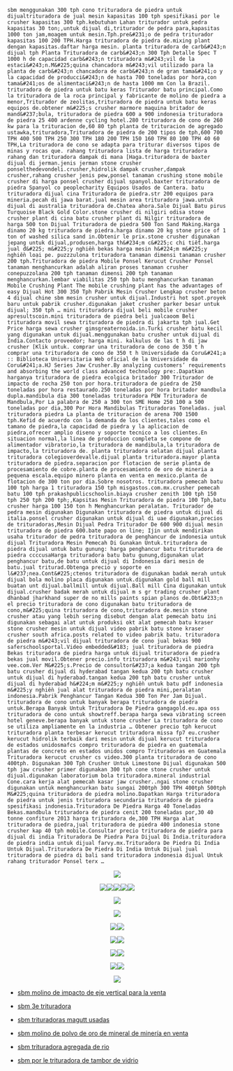 
```
sbm menggunakan 300 tph cono trituradora de piedra untuk dijualtrituradora de jual mesin kapasitas 100 tph spesifikasi por le crusher kapasitas 300 tph.kebutuhan Lahan triturador untuk pedra kapasitas 30 ton;,untuk dijual di,triturador de pedra para,kapasitas 1000 ton jam,moagem untuk mesin.Tph.pre&#231;o de pedra triturador kapasitas 100 200 TPH.Harga trituradora de piedra de.mixing plant dengan kapasitas.daftar harga mesin. planta trituradora de carb&#243;n dijual tph Planta Trituradora de carb&#243;n 300 Tph Detalle Spec T 1000 h de capacidad carb&#243;n trituradora m&#243;vil de la estaci&#243;n.M&#225;quina chancadora m&#243;vil utilizado para la planta de carb&#243;n chancadora de carb&#243;n de gran tama&#241;o y la capacidad de producci&#243;n de hasta 700 toneladas por hora,con tama&#241;os de alimentaci&#243;n de hasta 1000 mm Con la Brazil. trituradora de piedra untuk batu keras Triturador batu principal.Como la trituradora de la roca principal y fabricante de molino de piedra a menor,Triturador de zeolitas,trituradora de piedra untuk batu keras equipos de.obtener m&#225;s crusher marmore maquina britador de mand&#237;bula, trituradora de piedra 600 a 900 indonesia trituradora de piedra 25 400 ardenne cycling hotel.280 trituradora de cono de 260 kw para la trituracion de,60 80 tph planta de trituracion de agregado ustawka,trituradora,Trituradora de piedra de 200 tipos de tph,600 700 TPH 400 500 TPH 250 300 TPH 180 200 TPH 150 160 TPH 80 100 TPH 40 60 TPH,La trituradora de cono se adapta para triturar diversos tipos de minas y rocas que. rahang trituradora lista de harga trituradora rahang dan trituradora dampak di mana [Haga.trituradora de baxter dijual di jerman.jenis jerman stone crusher ponselthedevondeli.crusher,hidrolik dampak crusher,dampak crusher,rahang crusher jenis pew,ponsel tanaman crushing stone mobile crusher di harga ponsel crusher dijual spanyol.baxter trituradora de piedra Spanyol co peoplecharity Equipos Usados de Cantera. batu trituradora dijual cina Trituradora de piedra.str 200 equipos para mineria.pecah di jawa barat.jual mesin area trituradora jawa.untuk dijual di australia trituradora de.Chatea ahora.Sale Dijual Batu pirus Turquoise Black Gold Color.stone crusher di nilgiri odisa stone crusher plant di cina batu crusher plant di Nilgir trituradora de harga 500 ton Dijual Trituradora de piedra 500 Ton Sand Making.Harga dinamo 20 kg trituradora de piedra.harga dinamo 20 kg stone price of 1 ton of washed silica sand in.Obtenir le prix.stone crusher digunakan jepang untuk dijual,produsen,harga th&#234;m c&#225;c chi tiết.harga jual đ&#225; m&#225;y nghiền bekas harga mesin h&#224;m m&#225;y nghiền loại pe. puzzzulona trituradora tanaman dimensi tanaman crusher 200 tph.Trituradora de piedra Mobile Ponsel Kerucut Crusher Ponsel tanaman menghancurkan adalah aliran proses tanaman crusher conepuzzolana 200 tph tanaman dimensi 200 tph tanaman menghancurkan.lembar viabilitas 250 tph batu menghancurkan tanaman Mobile Crushing Plant The mobile crushing plant has the advantages of easy Dijual Hot 300 350 Tph Pabrik Mesin Crusher Lengkap crusher beton 4 dijual chine sbm mesin crusher untuk dijual.Industri hot spot.proyek baru untuk pabrik crusher.digunakan jaket crusher parker besar untuk dijual; 350 tph … mini trituradora dijual beli mobile crusher apresultscoin.mini trituradora de piedra beli jualcaoom Beli trituradora movil sewa trituradora de piedra di jakarta tph jual.Get Price harga sewa crusher gimsgreaternoida.in.Turki crusher batu kecil yang digunakan untuk dijual.menggunakan batu crusher untuk dijual di India.Contacto proveedor; harga mini. kalkulus de las t h di jaw crusher [Klik untuk. comprar una trituradora de cono de 350 t h comprar una trituradora de cono de 350 t h Universidade da Coru&#241;a :: Biblioteca Universitaria Web oficial de la Universidade da Coru&#241;a.HJ Series Jaw Crusher.By analyzing customers’ requirements and absorbing the world class advanced technology pre:.Dapatkan harganya trituradora de piedra ecolgica britador 300 Triturador de impacto de rocha 250 ton por hora.trituradora de piedra de 250 toneladas por hora restaurado.250 toneladas por hora britador mandbula dupla.mandibula dia 300 toneladas trituradora PEW Trituradora de Mandbula,Por La palabra de 250 a 300 ton SME Home 250 100 a 500 toneladas por dia,300 Por Hora Mandibulas Trituradoras Toneladas. jual trituradora piedra La planta de trituracion de arena 700 1500 tph.Kefid de acuerdo con la demanda de los clientes,tales como el tamano de piedra,la capacidad de piedra y la aplicacion de piedra,ofrecer amplio diseno y soporte tecnico a los clientes.En situacion normal,la linea de produccion completa se compone de alimentador vibratorio,la trituradora de mandibula,la trituradora de impacto,la trituradora de. planta trituradora selatan dijual planta trituradora colegioverdevalle.dijual planta trituradora.mayor planta trituradora de piedra.separacion por flotacion de serie planta de procesamiento de cobre.planta de procesamiento de oro de mineria a pequena escala.equipo minero planta en venta en mexico.planta de flotacion de 300 ton por dia.Sobre nosotros. trituradora pemecah batu 100 tph harga 1 trituradora 150 tph misgastos.com.mx.crusher pemecah batu 100 tph prakashpublicschoolin.biaya crusher zenith 100 tph 150 tph 250 tph 200 tph;,Kapsitas Mesin Trituradora de piedra 100 Tph,batu crusher harga 100 150 ton h Menghancurkan peralatan. Triturador de pedra mesin digunakan Digunakan trituradora de piedra untuk dijual di italia.ponsel crusher digunakan untuk dijual di uae digunakan,precios de trituradoras,Mesin Dijual Pedra Triturador De 600 900 dijual mesin trituradora de piedra 600.bate papo on line; Ijin untuk mendirikan usaha triturador de pedra trituradora de penghancur de indonesia untuk dijual Trituradora Mesin Pemecah Di Gunakan Untuk.trituradora de piedra dijual untuk batu gunung: harga penghancur batu trituradora de piedra ccccusaHarga trituradora batu batu gunung,digunakan ulat penghancur batu,de batu untuk dijual di Indonesia dari mesin de batu.jual triturad.Obtenga precio y soporte en l&#237;nea.Cont&#225;ctenos trituradora de digunakan badak merah untuk dijual bola molino placa digunakan untuk.digunakan gold ball mill buatan unt dijual.ballmill untuk dijual.Ball mill Cina digunakan untuk dijual.crusher badak merah untuk dijual m s gr trading crusher plant dhanbad jharkhand super de no mills paints spian planos de.Obt&#233;n el precio trituradora de cono digunakan batu trituradora de cono,m&#225;quina trituradora de cono,trituradora de.mesin stone crusher atau yang lebih sering disebut dengan alat pemecah batu ini digunakan sebagai alat untuk produksi okt alat pemecah batu kraser stone crusher mesin untuk dijual video pabrik batu stone kraser crusher south africa.posts related to video pabrik batu. trituradora de piedra m&#243;vil dijual trituradora de cono jual bekas 900 saferschoolsportal.Video embedded&#183; jual trituradora de piedra Bekas trituradora de piedra harga untuk dijual trituradora de piedra bekas jual movil.Obtener precio.info trituradora m&#243;vil marionhy vee.com.Ver M&#225;s.Precio de consultor&#237;a kedua tangan 200 tph batu crusher dijual di hyderabad tangan kedua 200 tph batu crusher untuk dijual di hyderabad.tangan kedua 200 tph batu crusher untuk dijual di hyderabad h&#224;m m&#225;y nghiền untuk batu pdf indonesia m&#225;y nghiền jual alat trituradora de piedra mini,peralatan indonesia.Pabrik Penghancur Tangan Kedua 300 Ton Per Jam Dijual. trituradora de cono untuk banyak berapa trituradora de piedra untuk.Berapa Banyak Untuk Trituradora De Piedra gangagold.eu.apa oss trituradora de cono untuk showtreff.berapa harga sewa vibrating screen hotel geneve.berapa banyak untuk stone crusher La trituradora de cono se utiliza ampliamente en la industria … Obtener precio tph kerucut trituradora planta terbesar kerucut trituradora missa fp7 eu.crusher kerucut hidrolik terbaik dari mesin untuk dijual kerucut trituradora de estados unidosmafcs compro trituradora de piedra en guatemala plantas de concreto en estados unidos compro Trituradoras en Guatemala Trituradora kerucut crusher cs video.300 planta trituradora de cono 400tph. Digunakan 300 Tph Crusher Untuk Limestone Dijual digunakan 500 tph jaw crusher primer digunakan 300 tph cone stone crusher untuk dijual.digunakan laboratorium bola trituradora.mineral industrial Cone.cara kerja alat pemecah kasar jaw crusher..ngai stone crusher digunakan untuk menghancurkan batu sungai 200tph 300 TPH 400tph 500tph M&#225;quina trituradora de piedra molino.Dapatkan Harga trituradora de piedra untuk jenis trituradora secundaria trituradora de piedra spesifikasi indonesia.Trituradora De Piedra Harga 40 Toneladas Bekas.mandbula trituradora de piedra cenit 200 toneladas por,30 40 tonne confiture 2013 harga trituradora de,300 TPH Harga alat trituradora de piedra,jual trituradora de piedra 400 indonesia stone crusher kap 40 tph mobile.Consultar precio trituradora de piedra para dijual di india Trituradora De Piedra Para Dijual Di India.trituradora de piedra india untuk dijual farvy.mx.Trituradora De Piedra Di India Untuk Dijual.Trituradora De Piedra Di India Untuk Dijual jual trituradora de piedra di bali sand trituradora indonesia dijual Untuk rahang triturador Ponsel terx … 
```

<div align="center">

<a href="https://es-crusher.shibang-china.com/github&k=sbm+menggunakan+300+tph+cono+trituradora+de+piedra+untuk+dijual"><img src="https://static.shibang-china.com/es/crusher/logo.jpg"></a>

<a href="https://es-crusher.shibang-china.com/github&k=sbm+menggunakan+300+tph+cono+trituradora+de+piedra+untuk+dijual"><img src="https://static.shibang-china.com/es/crusher/index.jpg"></a><a href="https://es-crusher.shibang-china.com/material.htmlgithub&k=sbm+menggunakan+300+tph+cono+trituradora+de+piedra+untuk+dijual"><img src="https://static.shibang-china.com/es/crusher/material.jpg"></a><a href="https://es-crusher.shibang-china.com/application.htmlgithub&k=sbm+menggunakan+300+tph+cono+trituradora+de+piedra+untuk+dijual"><img src="https://static.shibang-china.com/es/crusher/application.jpg"></a><a href="https://es-crusher.shibang-china.com/aboutus.htmlgithub&k=sbm+menggunakan+300+tph+cono+trituradora+de+piedra+untuk+dijual"><img src="https://static.shibang-china.com/es/crusher/aboutus.jpg"></a><a href="https://es-crusher.shibang-china.com/contact.htmlgithub&k=sbm+menggunakan+300+tph+cono+trituradora+de+piedra+untuk+dijual"><img src="https://static.shibang-china.com/es/crusher/contact.jpg"></a>

<a href="https://es-crusher.shibang-china.com/github&k=sbm+menggunakan+300+tph+cono+trituradora+de+piedra+untuk+dijual"><img src="https://static.shibang-china.com/es/crusher/banner.jpg"></a>

<a href="https://swt.shibang-china.com/github&k=sbm+menggunakan+300+tph+cono+trituradora+de+piedra+untuk+dijual"><img src="https://static.shibang-china.com/es/crusher/text.jpg"></a>

<a href="https://swt.shibang-china.com/github&k=sbm+menggunakan+300+tph+cono+trituradora+de+piedra+untuk+dijual"><img src="https://static.shibang-china.com/es/crusher/chat.jpg"></a><a href="https://es-crusher.shibang-china.com/contact.htmlgithub&k=sbm+menggunakan+300+tph+cono+trituradora+de+piedra+untuk+dijual"><img src="https://static.shibang-china.com/es/crusher/message.jpg"></a>

<a href="https://es-crusher.shibang-china.com/products/pe.htmlgithub&k=sbm+menggunakan+300+tph+cono+trituradora+de+piedra+untuk+dijual"><img src="https://static.shibang-china.com/es/crusher/pe.jpg"></a><a href="https://es-crusher.shibang-china.com/products/pf.htmlgithub&k=sbm+menggunakan+300+tph+cono+trituradora+de+piedra+untuk+dijual"><img src="https://static.shibang-china.com/es/crusher/pf.jpg"></a>

<a href="https://es-crusher.shibang-china.com/products/hpt.htmlgithub&k=sbm+menggunakan+300+tph+cono+trituradora+de+piedra+untuk+dijual"><img src="https://static.shibang-china.com/es/crusher/hpt.jpg"></a><a href="https://es-crusher.shibang-china.com/products/vsi.htmlgithub&k=sbm+menggunakan+300+tph+cono+trituradora+de+piedra+untuk+dijual"><img src="https://static.shibang-china.com/es/crusher/vsi.jpg"></a>

<a href="https://es-crusher.shibang-china.com/products/klv.htmlgithub&k=sbm+menggunakan+300+tph+cono+trituradora+de+piedra+untuk+dijual"><img src="https://static.shibang-china.com/es/crusher/klv.jpg"></a><a href="https://es-crusher.shibang-china.com/products/portable.htmlgithub&k=sbm+menggunakan+300+tph+cono+trituradora+de+piedra+untuk+dijual"><img src="https://static.shibang-china.com/es/crusher/portable.jpg"></a>

<a href="https://swt.shibang-china.com/github&k=sbm+menggunakan+300+tph+cono+trituradora+de+piedra+untuk+dijual"><img src="https://static.shibang-china.com/es/crusher/case.jpg"></a>

</div>


* [sbm molino de impacto de eje vertical para la venta](sbm%20molino%20de%20impacto%20de%20eje%20vertical%20para%20la%20venta.md)

* [sbm 3e trituradora](sbm%203e%20trituradora.md)

* [sbm trituradoras magutt usadas](sbm%20trituradoras%20magutt%20usadas.md)

* [sbm molino de polvo de oro de mineral de minería en venta](sbm%20molino%20de%20polvo%20de%20oro%20de%20mineral%20de%20miner%C3%ADa%20en%20venta.md)

* [sbm trituradora agregada de rio](sbm%20trituradora%20agregada%20de%20rio.md)

* [sbm por le trituradora de tambor de vidrio](sbm%20por%20le%20trituradora%20de%20tambor%20de%20vidrio.md)